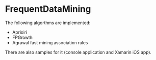# FrequentDataMining

The following algorthms are implemented:
* Aprioiri
* FPGrowth
* Agrawal fast mining association rules

There are also samples for it (console application and Xamarin iOS app).
